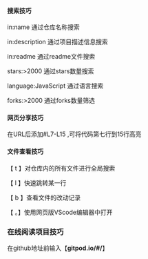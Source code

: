 #### 搜索技巧

in:name 通过仓库名称搜索

in:description 通过项目描述信息搜索

in:readme 通过readme文件搜索

stars:>2000 通过stars数量搜索

language:JavaScript 通过语言搜索

forks:>2000 通过forks数量筛选

#### 网页分享技巧

在URL后添加#L7-L15 ,可将代码第七行到15行高亮

#### 文件查看技巧
【 t 】对仓库内的所有文件进行全局搜索

【 l 】快速跳转某一行

【 b 】查看文件的改动记录

【 。】使用网页版VScode编辑器中打开
### 在线阅读项目技巧

在github地址前输入【**gitpod.io/#/**】